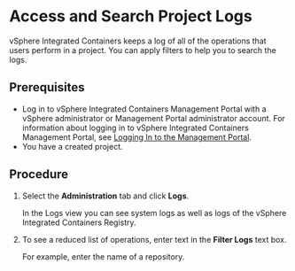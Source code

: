 # Access and Search Project Logs #

vSphere Integrated Containers keeps a log of all of the operations that users perform in a project. You can apply filters to help you to search the logs.

## Prerequisites

- Log in to vSphere Integrated Containers Management Portal with a vSphere administrator or Management Portal administrator account. For information about logging in to vSphere Integrated Containers Management Portal, see [Logging In to the Management Portal](logging_in_mp.md).
- You have a created project.

## Procedure

1. Select the **Administration** tab and click **Logs**.

    In the Logs view you can see system logs as well as logs of the vSphere Integrated Containers Registry.
3. To see a reduced list of operations, enter text in the **Filter Logs** text box.

    For example, enter the name of a repository.



